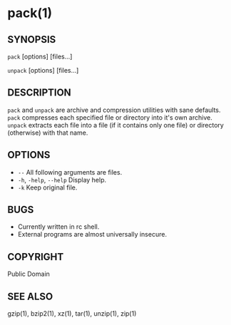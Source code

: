 pack(1)
=======

## SYNOPSIS

`pack` [options] [files...]

`unpack` [options] [files...]

## DESCRIPTION

`pack` and `unpack` are archive and compression utilities with sane defaults.
`pack` compresses each specified file or directory into it's own archive.
`unpack` extracts each file into a file (if it contains only one file) or directory (otherwise) with that name.

## OPTIONS

* `--`
	All following arguments are files.
* `-h`, `-help`, `--help`
	Display help.
* `-k`
	Keep original file.

## BUGS

* Currently written in rc shell.
* External programs are almost universally insecure.

## COPYRIGHT

Public Domain

## SEE ALSO

gzip(1), bzip2(1), xz(1), tar(1), unzip(1), zip(1)

